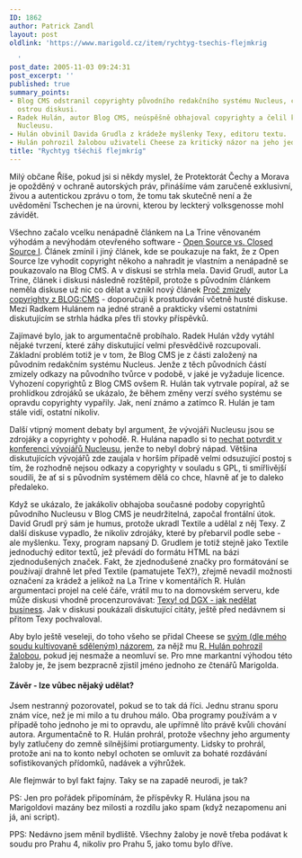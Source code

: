 ```yaml
---
ID: 1862
author: Patrick Zandl
layout: post
oldlink: 'https://www.marigold.cz/item/rychtyg-tsechis-flejmkrig

  '
post_date: 2005-11-03 09:24:31
post_excerpt: ''
published: true
summary_points:
- Blog CMS odstranil copyrighty původního redakčního systému Nucleus, což vyvolalo
  ostrou diskusi.
- Radek Hulán, autor Blog CMS, neúspěšně obhajoval copyrighty a čelil kritice vývojářů
  Nucleusu.
- Hulán obvinil Davida Grudla z krádeže myšlenky Texy, editoru textu.
- Hulán pohrozil žalobou uživateli Cheese za kritický názor na jeho jednání.
title: "Rychtyg tšéchiš flejmkríg"
---
```


<p>Milý občane Říše, pokud jsi si někdy myslel, že Protektorát Čechy a Morava je opožděný v ochraně autorských práv, přinášíme vám zaručeně exklusivní, živou a autentickou zprávu o tom, že tomu tak skutečně není a že uvědomění Tschechen je na úrovni, kterou by leckterý volksgenosse mohl závidět. </p>

<p>Všechno začalo vcelku nenápadně článkem na La Trine věnovaném výhodám a nevýhodám otevřeného software - <a href="http://www.dgx.cz/trine/item/open-source-vs-closed-source-i">Open Source vs. Closed Source I</a>. Článek zmínil i jiný článek, kde se poukazuje na fakt, že z Open Source lze vyhodit copyright někoho a nahradit je vlastním a nenápadně se poukazovalo na Blog CMS. A v diskusi se strhla mela. David Grudl, autor La Trine, článek i diskusi následně rozštěpil, protože s původním článkem neměla diskuse už nic co dělat a vznikl nový článek <a href="http://www.dgx.cz/trine/item/proc-zmizely-copyrighty-z-blog-cms">Proč zmizely copyrighty z BLOG:CMS</a> - doporučuji k prostudování včetně husté diskuse. Mezi Radkem Hulánem na jedné straně a prakticky všemi ostatními diskutujícím se strhla hádka přes tři stovky příspěvků. </p>

<p>Zajímavé bylo, jak to argumentačně probíhalo. Radek Hulán vždy vytáhl nějaké tvrzení, které záhy diskutující velmi přesvědčivě rozcupovali. Základní problém totiž je v tom, že Blog CMS je z části založený na původním redakčním systému Nucleus. Jenže z těch původních částí zmizely odkazy na původního tvůrce v podobě, v jaké je vyžaduje licence. Vyhození copyrightů z Blog CMS ovšem R. Hulán tak vytrvale popíral, až se prohlídkou zdrojáků se ukázalo, že během změny verzí svého systému se opravdu copyrighty vypařily. Jak, není známo a zatímco R. Hulán je tam stále vidí, ostatní nikoliv. </p>

<p>Další vtipný moment debaty byl argument, že vývojáři Nucleusu jsou se zdrojáky a copyrighty v pohodě. R. Hulána napadlo si to <a href="http://forum.nucleuscms.org/viewtopic.php?t=9230">nechat potvrdit v konferenci vývojářů Nucleusu</a>, jenže to nebyl dobrý nápad. Většina diskutujících vývojářů zde zaujala v horším případě velmi odsuzující postoj s tím, že rozhodně nejsou odkazy a copyrighty v souladu s GPL, ti smířlivější soudili, že ať si s původním systémem dělá co chce, hlavně ať je to daleko předaleko. </p>

<p>Když se ukázalo, že jakákoliv obhajoba současné podoby copyrightů původního Nucleusu v Blog CMS je neudržitelná, započal frontální útok. David Grudl prý sám je humus, protože ukradl Textile a udělal z něj Texy. Z další diskuse vypadlo, že nikoliv zdrojáky, které by přebarvil podle sebe - ale myšlenku. Texy, program napsaný D. Grudlem je totiž stejně jako Textile jednoduchý editor textů, jež převádí do formátu HTML na bázi zjednodušených značek. Fakt, že zjednodušené značky pro formátování se používají drahně let před Textile (pamatujete TeX?), zřejmě nevadil  možnosti označení za krádež a jelikož na La Trine v komentářích R. Hulán argumentaci projel na celé čáře, vrátil mu to na domovském serveru, kde může diskusi vhodně procenzurovávat: <a href="http://hulan.cz/blog/item/texy-od-dgx-jak-nedelat-business" rel="nofollow">Texy! od DGX - jak nedělat business</a>. Jak v diskusi poukázali diskutující citáty, ještě před nedávnem si přitom Texy pochvaloval.</p>

<p>Aby bylo ještě veseleji, do toho všeho se přidal Cheese se <a href="http://www.cheese.cz/blog/index.php/2005/11/01/well_deleted_copyrights_radek_hulan">svým (dle mého soudu kultivovaně sděleným) názorem</a>, za nějž mu <a href="http://www.cheese.cz/blog/index.php/2005/11/02/mit_nazor_je_nebezpecna_nemoc">R. Hulán pohrozil žalobou</a>, pokud jej nesmaže a neomluví se. Pro mne markantní výhodou této žaloby je, že jsem bezpracně zjistil jméno jednoho ze čtenářů Marigolda. </p>

<h4>Závěr - lze vůbec nějaký udělat? </h4>
<p>Jsem nestranný pozorovatel, pokud se to tak dá říci. Jednu stranu sporu znám více, než je mi milo a tu druhou málo. Oba programy používám a v případě toho jednoho je mi to opravdu, ale upřímně líto právě kvůli chování autora. Argumentačně to R. Hulán prohrál, protože všechny jeho argumenty byly zatlučeny do zemně silnějšími protiargumenty. Lidsky to prohrál, protože ani na to konto nebyl ochoten se omluvit za bohaté rozdávání sofistikovaných přídomků, nadávek a výhrůžek. </p>

<p>Ale flejmwár to byl fakt fajny. Taky se na zapadě neurodi, je tak?</p>

<p>PS: Jen pro pořádek připomínám, že příspěvky R. Hulána jsou na Marigoldovi mazány bez milosti a rozdílu jako spam (když nezapomenu ani já, ani script). </p>

<p>PPS: Nedávno jsem měnil bydliště. Všechny žaloby je nově třeba podávat k soudu pro Prahu 4, nikoliv pro Prahu 5, jako tomu bylo dříve.
</p>